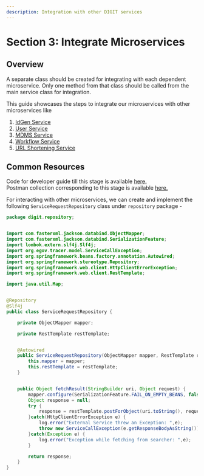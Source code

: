 ```yaml
---
description: Integration with other DIGIT services
---
```


# Section 3: Integrate Microservices

## Overview

A separate class should be created for integrating with each dependent microservice. Only one method from that class should be called from the main service class for integration.

This guide showcases the steps to integrate our microservices with other microservices like

1. [IdGen Service](integrate-idgen-service.md)
2. [User Service](integrate-user-service.md)
3. [MDMS Service](integrate-mdms-service.md)
4. [Workflow Service](integrate-workflow-service.md)
5. [URL Shortening Service](integrate-url-shortener-service.md)

## Common Resources

Code for developer guide till this stage is available [here.](https://github.com/egovernments/DIGIT-Dev/blob/birth-registration-service/municipal-services/birth-registration/birth-registration-api-spec.yaml)\
Postman collection corresponding to this stage is available [here.](https://github.com/egovernments/DIGIT-Dev/blob/343ff2d31216ba38faff4b2d6e21c4885ba849eb/tutorials/backend-developer-guide/btr-services/birth-registration-stage-2-postman-collection.json)

For interacting with other microservices, we can create and implement the following `ServiceRequestRepository` class under `repository` package -

```java
package digit.repository;


import com.fasterxml.jackson.databind.ObjectMapper;
import com.fasterxml.jackson.databind.SerializationFeature;
import lombok.extern.slf4j.Slf4j;
import org.egov.tracer.model.ServiceCallException;
import org.springframework.beans.factory.annotation.Autowired;
import org.springframework.stereotype.Repository;
import org.springframework.web.client.HttpClientErrorException;
import org.springframework.web.client.RestTemplate;

import java.util.Map;


@Repository
@Slf4j
public class ServiceRequestRepository {

    private ObjectMapper mapper;

    private RestTemplate restTemplate;


    @Autowired
    public ServiceRequestRepository(ObjectMapper mapper, RestTemplate restTemplate) {
        this.mapper = mapper;
        this.restTemplate = restTemplate;
    }


    public Object fetchResult(StringBuilder uri, Object request) {
        mapper.configure(SerializationFeature.FAIL_ON_EMPTY_BEANS, false);
        Object response = null;
        try {
            response = restTemplate.postForObject(uri.toString(), request, Map.class);
        }catch(HttpClientErrorException e) {
            log.error("External Service threw an Exception: ",e);
            throw new ServiceCallException(e.getResponseBodyAsString());
        }catch(Exception e) {
            log.error("Exception while fetching from searcher: ",e);
        }

        return response;
    }
}
```

